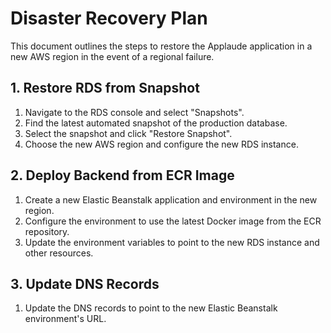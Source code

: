 # Disaster Recovery Plan

This document outlines the steps to restore the Applaude application in a new AWS region in the event of a regional failure.

## 1. Restore RDS from Snapshot

1.  Navigate to the RDS console and select "Snapshots".
2.  Find the latest automated snapshot of the production database.
3.  Select the snapshot and click "Restore Snapshot".
4.  Choose the new AWS region and configure the new RDS instance.

## 2. Deploy Backend from ECR Image

1.  Create a new Elastic Beanstalk application and environment in the new region.
2.  Configure the environment to use the latest Docker image from the ECR repository.
3.  Update the environment variables to point to the new RDS instance and other resources.

## 3. Update DNS Records

1.  Update the DNS records to point to the new Elastic Beanstalk environment's URL.
